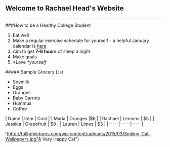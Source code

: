 ## Welcome to Rachael Head's Website

----

###How to be a Healthy College Student
1. Eat well
2. Make a regular exercise schedule for yourself - a helpful January calendar is [here](http://www.blogilates.com/wp-content/uploads/2016/12/Jan-2017-PDF-New.pdf)
3. Aim to get **7-8 hours** of sleep a night
4. Make goals
5. *Love **yourself*

####A Sample Grocery List 
- Soymilk
- Eggs
- Oranges
- Baby Carrots
- Hummus
- Coffee 

|   Name  | Item | Cost | 
| Maria | Oranges |$6 |
| Rachael | Lemons | $5 |
| Jessica | Grapefruit | $8 |
| Lauren | Limes | $3 |
|-----|-----|-----|

!(http://fullhdpictures.com/wp-content/uploads/2015/03/Smiling-Cat-Wallpapers.jpg"A Very Happy Cat")






